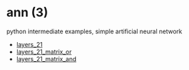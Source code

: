 # ann (3)
python intermediate examples, simple artificial neural network

+ [layers_21](layers_21.md)
+ [layers_21_matrix_or](layers_21_matrix_or.py)
+ [layers_21_matrix_and](layers_21_matrix_and.py)
